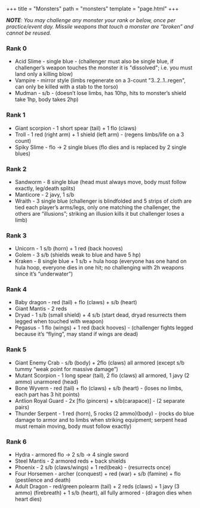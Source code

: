 +++
title = "Monsters"
path = "monsters"
template = "page.html"
+++

***NOTE**: You may challenge any monster your rank or below, once per practice/event day. Missile weapons that touch a monster are “broken” and cannot be reused.*

### Rank 0
* Acid Slime - single blue - (challenger must also be single blue, if challenger’s weapon touches the monster it is "dissolved"; i.e. you must land only a killing blow)
* Vampire - mirror style (limbs regenerate on a 3-count "3..2..1..regen", can only be killed with a stab to the torso)
* Mudman - s/b - (doesn’t lose limbs, has 10hp, hits to monster’s shield take 1hp, body takes 2hp)

### Rank 1
* Giant scorpion - 1 short spear (tail) + 1 flo (claws)
* Troll - 1 red (right arm) + 1 shield (left arm) - (regens limbs/life on a 3 count)
* Spiky Slime - flo -> 2 single blues (flo dies and is replaced by 2 single blues)

### Rank 2
* Sandworm - 8 single blue (head must always move, body must follow exactly, leg/death splits)
* Manticore - 2 javy, 1 s/b
* Wraith - 3 single blue (challenger is blindfolded and 5 strips of cloth are tied each player’s arms/legs, only one matching the challenger, the others are “illusions”; striking an illusion kills it but challenger loses a limb)

### Rank 3
* Unicorn - 1 s/b (horn) + 1 red (back hooves)
* Golem - 3 s/b (shields weak to blue and have 5 hp)
* Kraken - 8 single blue + 1 s/b + hula hoop  (everyone has one hand on hula hoop, everyone dies in one hit; no challenging with 2h weapons since it’s “underwater”)
    
### Rank 4
* Baby dragon - red (tail) + flo (claws) + s/b (heart)
* Giant Mantis - 2 reds
* Dryad - 1 s/b (small shield) + 4 s/b (start dead, dryad resurrects them legged when touched with weapon)
* Pegasus - 1 flo (wings) + 1 red (back hooves) - (challenger fights legged because it’s “flying”, may stand if wings are dead)

### Rank 5
* Giant Enemy Crab - s/b (body) + 2flo (claws) all armored (except s/b tummy “weak point for massive damage”)
* Mutant Scorpion - 1 long spear (tail), 2 flo (claws) all armored, 1 javy (2 ammo) unarmored (head)
* Bone Wyvern - red (tail) + flo (claws) + s/b (heart) - (loses no limbs, each part has 3 hit points)
* Antlion Royal Guard - 2x [flo (pincers) + s/b(carapace)] - (2 separate pairs)
* Thunder Serpent - 1 red (horn), 5 rocks (2 ammo)(body) - (rocks do blue damage to armor and to limbs when striking equipment; serpent head must remain moving, body must follow exactly)

### Rank 6
* Hydra - armored flo -> 2 s/b -> 4 single sword
* Steel Mantis - 2 armored reds + back shields
* Phoenix - 2 s/b (claws/wings) + 1 red(beak) - (resurrects once)
* Four Horsemen - archer (conquest) + red (war) + s/b (famine) + flo (pestilence and death)
* Adult Dragon - red/green polearm (tail) + 2 reds (claws) + 1 javy (3 ammo) (firebreath) + 1 s/b (heart), all fully armored - (dragon dies when heart dies) 
